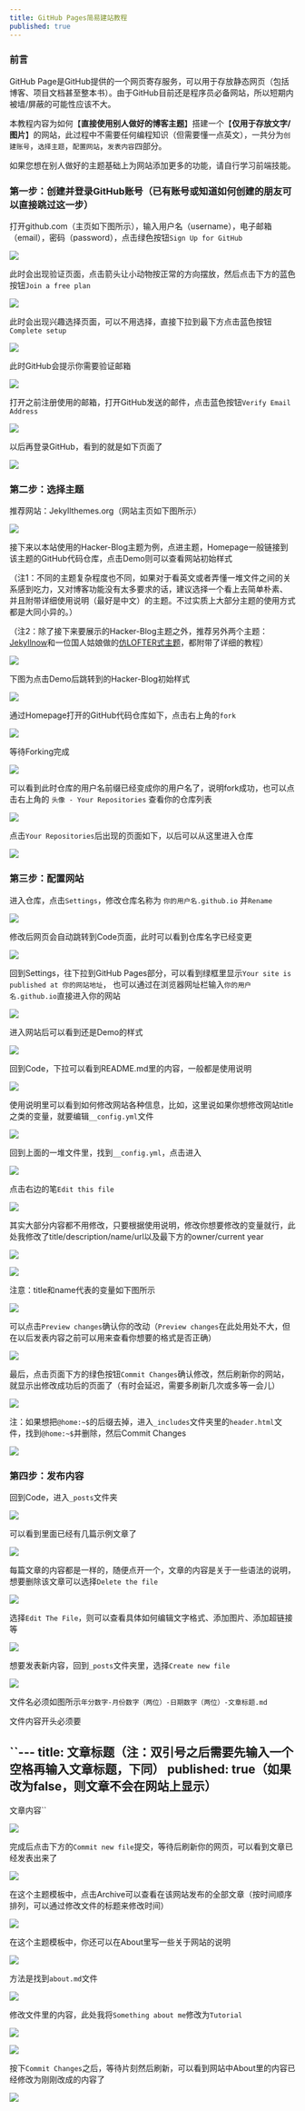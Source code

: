 ```yaml
---
title: GitHub Pages简易建站教程
published: true
---
```


### 前言

GitHub Page是GitHub提供的一个网页寄存服务，可以用于存放静态网页（包括博客、项目文档甚至整本书）。由于GitHub目前还是程序员必备网站，所以短期内被墙/屏蔽的可能性应该不大。

本教程内容为如何【**直接使用别人做好的博客主题**】搭建一个【**仅用于存放文字/图片**】的网站，此过程中不需要任何编程知识（但需要懂一点英文），一共分为`创建账号`，`选择主题`，`配置网站`，`发表内容`四部分。

如果您想在别人做好的主题基础上为网站添加更多的功能，请自行学习前端技能。


### 第一步：创建并登录GitHub账号（已有账号或知道如何创建的朋友可以直接跳过这一步）

打开github.com（主页如下图所示），输入用户名（username），电子邮箱（email），密码（password），点击绿色按钮`Sign Up for GitHub`

![](https://thesocialnetworkinbox.files.wordpress.com/2020/06/1-1.jpg?w=1024)

此时会出现验证页面，点击箭头让小动物按正常的方向摆放，然后点击下方的蓝色按钮`Join a free plan`

![](https://thesocialnetworkinbox.files.wordpress.com/2020/06/2.jpg?w=1024)

此时会出现兴趣选择页面，可以不用选择，直接下拉到最下方点击蓝色按钮`Complete setup`

![](https://thesocialnetworkinbox.files.wordpress.com/2020/06/3.jpg?w=1024)

此时GitHub会提示你需要验证邮箱

![](https://thesocialnetworkinbox.files.wordpress.com/2020/06/photo_2020-06-13_12-41-03.jpg?w=1024)

打开之前注册使用的邮箱，打开GitHub发送的邮件，点击蓝色按钮``Verify Email Address``

![](https://thesocialnetworkinbox.files.wordpress.com/2020/06/photo_2020-06-13_12-37-56.jpg?w=956)

以后再登录GitHub，看到的就是如下页面了

![](https://thesocialnetworkinbox.files.wordpress.com/2020/06/5.jpg?w=1024)

### 第二步：选择主题

推荐网站：Jekyllthemes.org（网站主页如下图所示）

![](https://thesocialnetworkinbox.files.wordpress.com/2020/06/6.jpg?w=1024)

接下来以本站使用的Hacker-Blog主题为例，点进主题，Homepage一般链接到该主题的GitHub代码仓库，点击Demo则可以查看网站初始样式

（注1：不同的主题复杂程度也不同，如果对于看英文或者弄懂一堆文件之间的关系感到吃力，又对博客功能没有太多要求的话，建议选择一个看上去简单朴素、
并且附带详细使用说明（最好是中文）的主题。不过实质上大部分主题的使用方式都是大同小异的。）

（注2：除了接下来要展示的Hacker-Blog主题之外，推荐另外两个主题：[Jekyllnow](https://github.com/barryclark/jekyll-now)和一位国人姑娘做的[仿LOFTER式主题](https://github.com/FromEndWorld/LOFFER)，都附带了详细的教程）


![](https://thesocialnetworkinbox.files.wordpress.com/2020/06/7.jpg?w=1024)

下图为点击Demo后跳转到的Hacker-Blog初始样式

![](https://thesocialnetworkinbox.files.wordpress.com/2020/06/8.jpg?w=1024)

通过Homepage打开的GitHub代码仓库如下，点击右上角的`fork`

![](https://thesocialnetworkinbox.files.wordpress.com/2020/06/photo_2020-06-13_12-53-25.jpg?w=1024)

等待Forking完成

![](https://thesocialnetworkinbox.files.wordpress.com/2020/06/10.jpg?w=1024)

可以看到此时仓库的用户名前缀已经变成你的用户名了，说明fork成功，也可以点击右上角的 `头像 - Your Repositories` 查看你的仓库列表

![](https://thesocialnetworkinbox.files.wordpress.com/2020/06/photo_2020-06-13_12-58-52.jpg?w=1024)

点击`Your Repositories`后出现的页面如下，以后可以从这里进入仓库

![](https://thesocialnetworkinbox.files.wordpress.com/2020/06/13.jpg?w=1024)

### 第三步：配置网站

进入仓库，点击`Settings`，修改仓库名称为 `你的用户名.github.io` 并`Rename`

![](https://thesocialnetworkinbox.files.wordpress.com/2020/06/photo_2020-06-13_13-03-48.jpg?w=1024)

修改后网页会自动跳转到Code页面，此时可以看到仓库名字已经变更

![](https://thesocialnetworkinbox.files.wordpress.com/2020/06/photo_2020-06-13_13-07-52.jpg?w=1024)

回到Settings，往下拉到GitHub Pages部分，可以看到绿框里显示`Your site is published at 你的网站地址`，
也可以通过在浏览器网址栏输入`你的用户名.github.io`直接进入你的网站

![](https://thesocialnetworkinbox.files.wordpress.com/2020/06/16.jpg?w=1024)

进入网站后可以看到还是Demo的样式

![](https://thesocialnetworkinbox.files.wordpress.com/2020/06/photo_2020-06-13_13-12-53.jpg?w=1024)

回到Code，下拉可以看到README.md里的内容，一般都是使用说明

![](https://thesocialnetworkinbox.files.wordpress.com/2020/06/18.jpg?w=1024)

使用说明里可以看到如何修改网站各种信息，比如，这里说如果你想修改网站title之类的变量，就要编辑`__config.yml`文件

![](https://thesocialnetworkinbox.files.wordpress.com/2020/06/19.jpg?w=1024)

回到上面的一堆文件里，找到`__config.yml`，点击进入

![](https://thesocialnetworkinbox.files.wordpress.com/2020/06/photo_2020-06-13_13-20-15.jpg?w=1024)

点击右边的笔`Edit this file`

![](https://thesocialnetworkinbox.files.wordpress.com/2020/06/photo_2020-06-13_13-27-22.jpg?w=1024)

其实大部分内容都不用修改，只要根据使用说明，修改你想要修改的变量就行，此处我修改了title/description/name/url以及最下方的owner/current year

![](https://thesocialnetworkinbox.files.wordpress.com/2020/06/23.jpg?w=1024)

![](https://thesocialnetworkinbox.files.wordpress.com/2020/06/24.jpg?w=1024)

注意：title和name代表的变量如下图所示

![](https://thesocialnetworkinbox.files.wordpress.com/2020/06/photo_2020-06-13_13-33-15.jpg?w=1024)

可以点击`Preview changes`确认你的改动（`Preview changes`在此处用处不大，但在以后发表内容之前可以用来查看你想要的格式是否正确）

![](https://thesocialnetworkinbox.files.wordpress.com/2020/06/25.jpg?w=1024)

最后，点击页面下方的绿色按钮`Commit Changes`确认修改，然后刷新你的网站，就显示出修改成功后的页面了（有时会延迟，需要多刷新几次或多等一会儿）

![](https://thesocialnetworkinbox.files.wordpress.com/2020/06/26.jpg?w=1024)

注：如果想把`@home:~$`的后缀去掉，进入`_includes`文件夹里的`header.html`文件，找到`@home:~$`并删除，然后Commit Changes

![](https://thesocialnetworkinbox.files.wordpress.com/2020/06/41-1.jpg?w=1024)

### 第四步：发布内容

回到Code，进入`_posts`文件夹

![](https://thesocialnetworkinbox.files.wordpress.com/2020/06/photo_2020-06-13_13-44-23.jpg?w=1024)

可以看到里面已经有几篇示例文章了

![](https://thesocialnetworkinbox.files.wordpress.com/2020/06/28.jpg?w=1024)

每篇文章的内容都是一样的，随便点开一个，文章的内容是关于一些语法的说明，想要删除该文章可以选择`Delete the file`

![](https://thesocialnetworkinbox.files.wordpress.com/2020/06/photo_2020-06-13_13-50-14.jpg?w=1024)

选择`Edit The File`，则可以查看具体如何编辑文字格式、添加图片、添加超链接等

![](https://thesocialnetworkinbox.files.wordpress.com/2020/06/30.jpg?w=1024)

想要发表新内容，回到`_posts`文件夹里，选择`Create new file`

![](https://thesocialnetworkinbox.files.wordpress.com/2020/06/photo_2020-06-13_14-04-18.jpg?w=1024)

文件名必须如图所示`年分数字-月份数字（两位）-日期数字（两位）-文章标题.md`

文件内容开头必须要

``---
title: 文章标题（注：双引号之后需要先输入一个空格再输入文章标题，下同）
published: true（如果改为false，则文章不会在网站上显示）
---
文章内容``

![](https://thesocialnetworkinbox.files.wordpress.com/2020/06/32.jpg?w=1024)

完成后点击下方的`Commit new file`提交，等待后刷新你的网页，可以看到文章已经发表出来了

![](https://thesocialnetworkinbox.files.wordpress.com/2020/06/33.jpg?w=1024)

在这个主题模板中，点击Archive可以查看在该网站发布的全部文章（按时间顺序排列，可以通过修改文件的标题来修改时间）

![](https://thesocialnetworkinbox.files.wordpress.com/2020/06/34.jpg?w=1024)

在这个主题模板中，你还可以在About里写一些关于网站的说明

![](https://thesocialnetworkinbox.files.wordpress.com/2020/06/35.jpg?w=1024)

方法是找到`about.md`文件

![](https://thesocialnetworkinbox.files.wordpress.com/2020/06/photo_2020-06-13_14-11-02.jpg?w=1024)

修改文件里的内容，此处我将`Something about me`修改为`Tutorial`

![](https://thesocialnetworkinbox.files.wordpress.com/2020/06/40.jpg?w=1024)

![](https://thesocialnetworkinbox.files.wordpress.com/2020/06/41.jpg?w=1024)

按下`Commit Changes`之后，等待片刻然后刷新，可以看到网站中About里的内容已经修改为刚刚改成的内容了

![](https://thesocialnetworkinbox.files.wordpress.com/2020/06/40-1.jpg?w=1024)
